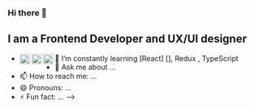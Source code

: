 ### Hi there 👋

## I am a Frontend Developer and UX/UI designer

- 🌱 I’m constantly learning 
  [React] [<img align="left" alt="React" width="20px" src="https://cdn.worldvectorlogo.com/logos/react-2.svg" />], 
  Redux <img align="left" alt="React" width="20px" src="https://cdn.worldvectorlogo.com/logos/react-2.svg" />, 
  TypeScript <img align="left" alt="React" width="20px" src="https://cdn.worldvectorlogo.com/logos/react-2.svg" />
- 💬 Ask me about ...
- 📫 How to reach me: ...
- 😄 Pronouns: ...
- ⚡ Fun fact: ...
-->



